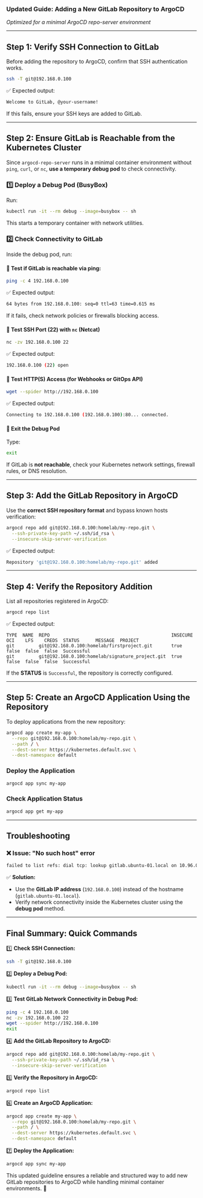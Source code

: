 ### **Updated Guide: Adding a New GitLab Repository to ArgoCD**
*Optimized for a minimal ArgoCD repo-server environment*  

---

## **Step 1: Verify SSH Connection to GitLab**
Before adding the repository to ArgoCD, confirm that SSH authentication works.

```bash
ssh -T git@192.168.0.100
```

✅ Expected output:
```bash
Welcome to GitLab, @your-username!
```
If this fails, ensure your SSH keys are added to GitLab.

---

## **Step 2: Ensure GitLab is Reachable from the Kubernetes Cluster**
Since `argocd-repo-server` runs in a minimal container environment without `ping`, `curl`, or `nc`, **use a temporary debug pod** to check connectivity.

### **1️⃣ Deploy a Debug Pod (BusyBox)**
Run:
```bash
kubectl run -it --rm debug --image=busybox -- sh
```
This starts a temporary container with network utilities.

### **2️⃣ Check Connectivity to GitLab**
Inside the debug pod, run:

#### **🔹 Test if GitLab is reachable via ping:**
```sh
ping -c 4 192.168.0.100
```

✅ Expected output:
```bash
64 bytes from 192.168.0.100: seq=0 ttl=63 time=0.615 ms
```
If it fails, check network policies or firewalls blocking access.

#### **🔹 Test SSH Port (22) with `nc` (Netcat)**
```sh
nc -zv 192.168.0.100 22
```
✅ Expected output:
```bash
192.168.0.100 (22) open
```

#### **🔹 Test HTTP(S) Access (for Webhooks or GitOps API)**
```sh
wget --spider http://192.168.0.100
```
✅ Expected output:
```bash
Connecting to 192.168.0.100 (192.168.0.100):80... connected.
```

#### **🔹 Exit the Debug Pod**
Type:
```sh
exit
```

If GitLab is **not reachable**, check your Kubernetes network settings, firewall rules, or DNS resolution.

---

## **Step 3: Add the GitLab Repository in ArgoCD**
Use the **correct SSH repository format** and bypass known hosts verification:

```bash
argocd repo add git@192.168.0.100:homelab/my-repo.git \
  --ssh-private-key-path ~/.ssh/id_rsa \
  --insecure-skip-server-verification
```

✅ Expected output:
```bash
Repository 'git@192.168.0.100:homelab/my-repo.git' added
```

---

## **Step 4: Verify the Repository Addition**
List all repositories registered in ArgoCD:

```bash
argocd repo list
```

✅ Expected output:
```
TYPE  NAME  REPO                                             INSECURE  OCI    LFS    CREDS  STATUS      MESSAGE  PROJECT
git         git@192.168.0.100:homelab/firstproject.git       true      false  false  false  Successful           
git         git@192.168.0.100:homelab/signature_project.git  true      false  false  false  Successful   
```
If the **STATUS** is `Successful`, the repository is correctly configured.

---

## **Step 5: Create an ArgoCD Application Using the Repository**
To deploy applications from the new repository:

```bash
argocd app create my-app \
  --repo git@192.168.0.100:homelab/my-repo.git \
  --path / \
  --dest-server https://kubernetes.default.svc \
  --dest-namespace default
```

### **Deploy the Application**
```bash
argocd app sync my-app
```

### **Check Application Status**
```bash
argocd app get my-app
```

---

## **Troubleshooting**
### **❌ Issue: "No such host" error**
```bash
failed to list refs: dial tcp: lookup gitlab.ubuntu-01.local on 10.96.0.10:53: no such host
```
✅ **Solution:**
- Use the **GitLab IP address** (`192.168.0.100`) instead of the hostname (`gitlab.ubuntu-01.local`).
- Verify network connectivity inside the Kubernetes cluster using the **debug pod** method.

---

## **Final Summary: Quick Commands**
1️⃣ **Check SSH Connection:**
   ```bash
   ssh -T git@192.168.0.100
   ```
2️⃣ **Deploy a Debug Pod:**
   ```bash
   kubectl run -it --rm debug --image=busybox -- sh
   ```
3️⃣ **Test GitLab Network Connectivity in Debug Pod:**
   ```sh
   ping -c 4 192.168.0.100
   nc -zv 192.168.0.100 22
   wget --spider http://192.168.0.100
   exit
   ```
4️⃣ **Add the GitLab Repository to ArgoCD:**
   ```bash
   argocd repo add git@192.168.0.100:homelab/my-repo.git \
     --ssh-private-key-path ~/.ssh/id_rsa \
     --insecure-skip-server-verification
   ```
5️⃣ **Verify the Repository in ArgoCD:**
   ```bash
   argocd repo list
   ```
6️⃣ **Create an ArgoCD Application:**
   ```bash
   argocd app create my-app \
     --repo git@192.168.0.100:homelab/my-repo.git \
     --path / \
     --dest-server https://kubernetes.default.svc \
     --dest-namespace default
   ```
7️⃣ **Deploy the Application:**
   ```bash
   argocd app sync my-app
   ```

This updated guideline ensures a reliable and structured way to add new GitLab repositories to ArgoCD while handling minimal container environments. 🚀